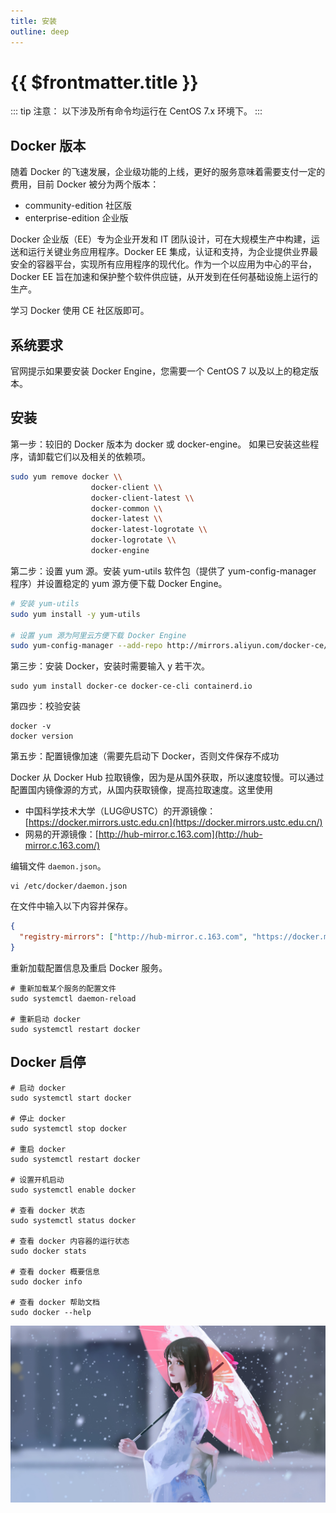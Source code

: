 ```yaml
---
title: 安装
outline: deep
---
```


# {{ $frontmatter.title }}
::: tip 注意：
以下涉及所有命令均运行在 CentOS 7.x 环境下。
:::

## Docker 版本
随着 Docker 的飞速发展，企业级功能的上线，更好的服务意味着需要支付一定的费用，目前 Docker 被分为两个版本：

- community-edition 社区版
- enterprise-edition 企业版

Docker 企业版（EE）专为企业开发和 IT 团队设计，可在大规模生产中构建，运送和运行关键业务应用程序。Docker EE 集成，认证和支持，为企业提供业界最安全的容器平台，实现所有应用程序的现代化。作为一个以应用为中心的平台，Docker EE 旨在加速和保护整个软件供应链，从开发到在任何基础设施上运行的生产。

学习 Docker 使用 CE 社区版即可。
## 系统要求
官网提示如果要安装 Docker Engine，您需要一个 CentOS 7 以及以上的稳定版本。
## 安装

第一步：较旧的 Docker 版本为 docker 或 docker-engine。 如果已安装这些程序，请卸载它们以及相关的依赖项。
```sh
sudo yum remove docker \\
                  docker-client \\
                  docker-client-latest \\
                  docker-common \\
                  docker-latest \\
                  docker-latest-logrotate \\
                  docker-logrotate \\
                  docker-engine
```

第二步：设置 yum 源。安装 yum-utils 软件包（提供了 yum-config-manager 程序）并设置稳定的 yum 源方便下载 Docker Engine。
```sh
# 安装 yum-utils
sudo yum install -y yum-utils

# 设置 yum 源为阿里云方便下载 Docker Engine
sudo yum-config-manager --add-repo http://mirrors.aliyun.com/docker-ce/linux/centos/docker-ce.repo
```

第三步：安装 Docker，安装时需要输入 y 若干次。
```shell
sudo yum install docker-ce docker-ce-cli containerd.io
```

第四步：校验安装
```shell
docker -v
docker version
```

第五步：配置镜像加速（需要先启动下 Docker，否则文件保存不成功

Docker 从 Docker Hub 拉取镜像，因为是从国外获取，所以速度较慢。可以通过配置国内镜像源的方式，从国内获取镜像，提高拉取速度。这里使用

- 中国科学技术大学（LUG@USTC）的开源镜像：[https://docker.mirrors.ustc.edu.cn](https://docker.mirrors.ustc.edu.cn/)
- 网易的开源镜像：[http://hub-mirror.c.163.com](http://hub-mirror.c.163.com/)

编辑文件 `daemon.json`。
```shell
vi /etc/docker/daemon.json
```
在文件中输入以下内容并保存。
```json
{
  "registry-mirrors": ["http://hub-mirror.c.163.com", "https://docker.mirrors.ustc.edu.cn"]
}
```
重新加载配置信息及重启 Docker 服务。
```shell
# 重新加载某个服务的配置文件
sudo systemctl daemon-reload

# 重新启动 docker
sudo systemctl restart docker
```
## Docker 启停
```shell
# 启动 docker
sudo systemctl start docker

# 停止 docker
sudo systemctl stop docker

# 重启 docker
sudo systemctl restart docker

# 设置开机启动
sudo systemctl enable docker

# 查看 docker 状态
sudo systemctl status docker

# 查看 docker 内容器的运行状态
sudo docker stats

# 查看 docker 概要信息
sudo docker info

# 查看 docker 帮助文档
sudo docker --help
```
<!--@include: ../../../.vitepress/common/footer.md-->
![1](/docs/public/1.jpg)